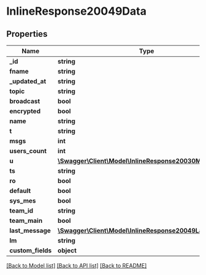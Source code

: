 # InlineResponse20049Data

## Properties
Name | Type | Description | Notes
------------ | ------------- | ------------- | -------------
**_id** | **string** |  | [optional] 
**fname** | **string** |  | [optional] 
**_updated_at** | **string** |  | [optional] 
**topic** | **string** |  | [optional] 
**broadcast** | **bool** |  | [optional] 
**encrypted** | **bool** |  | [optional] 
**name** | **string** |  | [optional] 
**t** | **string** |  | [optional] 
**msgs** | **int** |  | [optional] 
**users_count** | **int** |  | [optional] 
**u** | [**\Swagger\Client\Model\InlineResponse20030MessageU**](InlineResponse20030MessageU.md) |  | [optional] 
**ts** | **string** |  | [optional] 
**ro** | **bool** |  | [optional] 
**default** | **bool** |  | [optional] 
**sys_mes** | **bool** |  | [optional] 
**team_id** | **string** |  | [optional] 
**team_main** | **bool** |  | [optional] 
**last_message** | [**\Swagger\Client\Model\InlineResponse20049LastMessage**](InlineResponse20049LastMessage.md) |  | [optional] 
**lm** | **string** |  | [optional] 
**custom_fields** | **object** |  | [optional] 

[[Back to Model list]](../../README.md#documentation-for-models) [[Back to API list]](../../README.md#documentation-for-api-endpoints) [[Back to README]](../../README.md)

